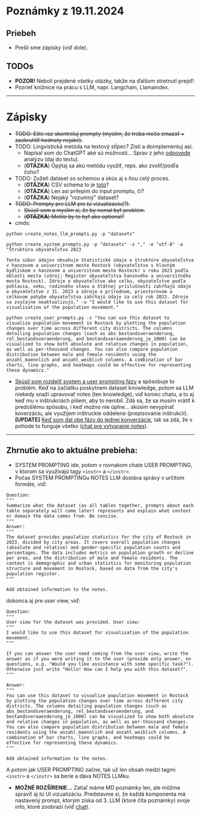 # Poznámky z 19.11.2024

## Priebeh

- Prešli sme zápisky (viď dole).

## TODOs

- **POZOR!** Neboli prejdené všetky otázky, takže na ďalšom stretnutí prejsť!
- Pozrieť knižnice na prácu s LLM, napr. Langchain, Llamaindex.

---

# Zápisky

- ~~TODO: Ešte raz skontroluj prompty (myslím, že treba niečo zmazať + zaokruhliť hodnoty nejaké).~~
- TODO: Lingvistická metóda na textový stĺpec? Zisti a doimplementuj asi.
    - Napísal som do ChatGPT aké sú možnosti... Sprav z jeho [odpovede](https://chatgpt.com/share/6738f5cb-d0a4-8010-a8ee-7d1db1cfd6fc) analýzu (daj do textu).
    - (**OTÁZKA**) Opýtaj sa akú metódu využiť, reps. ako zvoliť/podľa čoho?
- TODO: Zožeň dataset so schemou a skús aj s ňou celý proces.
    - (**OTÁZKA**) CSV schema to je [toto](https://github.com/adamretter/csv-schema/blob/master/example-schemas/ADM_362-technical-acquisition-with-minimal-transcription.csvs)?
    - (**OTÁZKA**) Len asi prilepím do input promptu, či?
    - (**OTÁZKA**) Nejaký "rozumný" dataset?
- ~~TODO: Prompty pre LLM pre *tú* vizualizáciu(?).~~
    - ~~Skúsil som a myslím si, že by nemal byť problém.~~
    - ~~(**OTÁZKA**) Mohlo by to byť ako optional?~~
- cmds:
```
python create_notes_llm_prompts.py -p "datasets"
```

```
python create_system_prompts.py -p "datasets" -s "," -e "utf-8" -a "Štruktúra obyvateľstva 2023

Tento súbor údajov obsahuje štatistické údaje o štruktúre obyvateľstva v hanzovom a univerzitnom meste Rostock (obyvateľstvo s hlavným bydliskom v hanzovom a univerzitnom meste Rostock) v roku 2023 podľa oblasti mesta (zdroj: Register obyvateľstva hanzového a univerzitného mesta Rostock). Zdroje o obyvateľstve ako celku, obyvateľstve podľa pohlavia, veku, rodinného stavu a štátnej príslušnosti zahŕňajú údaje o obyvateľstve z 31. 2023 a zdroje o prírodnom, priestorovom a celkovom pohybe obyvateľstva zahŕňajú údaje za celý rok 2023. Zdroje sa zvyčajne neaktualizujú." -u "I would like to use this dataset for visualisation of the population movement."
```

```
python create_user_prompts.py -s "You can use this dataset to visualize population movement in Rostock by plotting the population changes over time across different city districts. The columns detailing population changes (such as abs_bestandsveraenderung, rel_bestandsveraenderung, and bestandsveraaenderung_je_1000) can be visualized to show both absolute and relative changes in population, as well as per-thousand changes. You can also compare population distribution between male and female residents using the anzahl_maennlich and anzahl_weiblich columns. A combination of bar charts, line graphs, and heatmaps could be effective for representing these dynamics."
```

- [Skúsil som rozdeliť system a user prompting fázy](https://chatgpt.com/share/67323937-b26c-8010-87a8-828a473624e5) a spôsobuje to problém. Keď na začiatku poskytnem dataset knowledge, potom sa LLM niekedy snaží upravovať notes (ten knowledge), viď koniec chatu, a to aj keď mu v inštrukciách píšem, aby to nerobil. Zdá sa, že sa musím vrátiť k predošlému spôsobu, i keď možno nie úplne... skúsim nevypínať koverzáciu, ale využijem inštruckie oddelene (prepisovanie inštrukcií).  
**[UPDATE]** [Keď som dal obe fázy do jednej konverzácie](https://chatgpt.com/share/67335e81-3dcc-8010-8521-45b5703fab98), tak sa zdá, že v pohode to funguje všetko ([chat pre vytvaranie notes](https://chatgpt.com/share/673360ae-78c0-8010-8821-b4b50911f3b2)).

---

## Zhrnutie ako to aktuálne prebieha:
- SYSTEM PROMPTING ide, potom v rovnakom chate USER PROMPTING, v ktorom sa využívajú tagy `<instr>` a `</instr>`.
- Počas SYSTEM PROMPTINGu NOTES LLM dostáva správy v určitom formáte, viď:
```
Question: 
"""
Summarize what the dataset (as all tables together, prompts about each table separately will come later) represents and explain what context or domain the data comes from. Be concise.
"""
Answer: 
"""
The dataset provides population statistics for the city of Rostock in 2023, divided by city areas. It covers overall population changes (absolute and relative) and gender-specific population counts and percentages. The data includes metrics on population growth or decline per area, and the distribution of male and female residents. The context is demographic and urban statistics for monitoring population structure and movement in Rostock, based on data from the city's population register.
"""

Add obtained information to the notes.
```

dokonca aj pre user view, viď:

```
Question: 
"""
User view for the dataset was provided. User view:
"""
I would like to use this dataset for visualisation of the population movement.
"""

If you can answer the user need coming from the user view, write the answer as if you were writing it to the user (provide only answer, no questions, e.g. "Would you like assistance with some specific task?"). Otherwise just write "Hello! How can I help you with this dataset?".
"""

Answer: 
"""
You can use this dataset to visualize population movement in Rostock by plotting the population changes over time across different city districts. The columns detailing population changes (such as abs_bestandsveraenderung, rel_bestandsveraenderung, and bestandsveraaenderung_je_1000) can be visualized to show both absolute and relative changes in population, as well as per-thousand changes. You can also compare population distribution between male and female residents using the anzahl_maennlich and anzahl_weiblich columns. A combination of bar charts, line graphs, and heatmaps could be effective for representing these dynamics.
"""

Add obtained information to the notes.
```

A potom jak USER PROMPTING začne, tak už len obsah medzi tagmi `<instr>` a `</instr>` sa berie a dáva NOTES LLMku.


- **MOŽNÉ ROZŠÍRENIE...** Zatiaľ máme MD poznámky len, ale môžme spraviť aj *tú* UI vizualizáciu. Predstavme si, že každá komponenta má nastavený prompt, ktorým získa od 3. LLM (ktoré číta poznámky) svoje info, ktoré zoobrazí (viď [chat](https://chatgpt.com/share/6734db47-c74c-8010-be8b-6a5ca843a804)).
